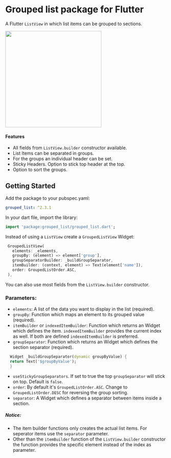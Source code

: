 # Grouped list package for Flutter 

A Flutter `ListView` in which list items can be grouped to sections.

<img src="https://raw.githubusercontent.com/Dimibe/grouped_list/master/assets/screenshot-for-readme.png" width="300">

#### Features
* All fields from `ListView.builder` constructor available.
* List Items can be separated in groups.
* For the groups an individual header can be set.
* Sticky Headers. Option to stick top header at the top.
* Option to sort the groups.

## Getting Started

 Add the package to your pubspec.yaml:

 ```yaml
 grouped_list: ^2.3.1
 ```
 
 In your dart file, import the library:

 ```Dart
import 'package:grouped_list/grouped_list.dart';
 ``` 
 
 Instead of using a `ListView` create a `GroupedListView` Widget:
 
 ```Dart
  GroupedListView(
    elements: _elements,
    groupBy: (element) => element['group'],
    groupSeparatorBuilder: _buildGroupSeparator,
    itemBuilder: (context, element) => Text(element['name']),
    order: GroupedListOrder.ASC,
  ),
```

You can also use most fields from the `ListView.builder` constructor.

### Parameters:
* `elements`: A list of the data you want to display in the list (required).
* `groupBy`: Function which maps an element to its grouped value (required). 
* `itemBuilder` or `indexedItemBuilder`: Function which returns an Widget which defines the item. `indexedItemBuilder` provides the current index as well. If both are defined `indexedItemBuilder` is preferred.
* `groupSeparator`: Function which returns an Widget which defines the section separator (required).  
```Dart
  Widget _buildGroupSeparator(dynamic groupByValue) {
  return Text('$groupByValue');
  }
```  
* `useStickyGroupSeparators`. If set to true the top `groupSeparator` will stick on top. Default is `false`.
* `order`: By default it's `GroupedListOrder.ASC`. Change to `GroupedListOrder.DESC` for reversing the group sorting.
* `separator`: A Widget which defines a separator between items inside a section.

##### Notice: 
 * The item builder functions only creates the actual list items. For seperator items use the `separator` parameter.
 * Other than the `itemBuilder` function of the `ListView.builder` constructor the function provides the specific element instead of the index as parameter.
